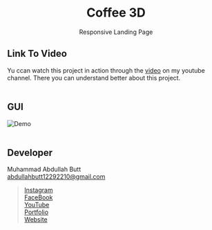 <h1 align = "center">Coffee 3D</h1>
<p align = "center">Responsive Landing Page</p>

## Link To Video
Yu ccan watch this project in action through the [video](https://youtu.be/p4PIXfm0LAM) on my youtube channel. There you can understand better about this project.
<br><br>

## GUI
![Demo](Demo.png)
<br><br>

## Developer
Muhammad Abdullah Butt <br>
abdullahbutt12292210@gmail.com <br>
> [Instagram](https://www.instagram.com/abdullah.butt.22/)<br>
> [FaceBook](https://www.facebook.com/profile.php?id=100076291614529)<br>
> [YouTube](https://www.youtube.com/channel/UCnuOFQyMywg-KuoN-lmav1Q)<br>
> [Portfolio](https://rebrand.ly/muhammadabdullahPortfolio)<br>
> [Website](#)







